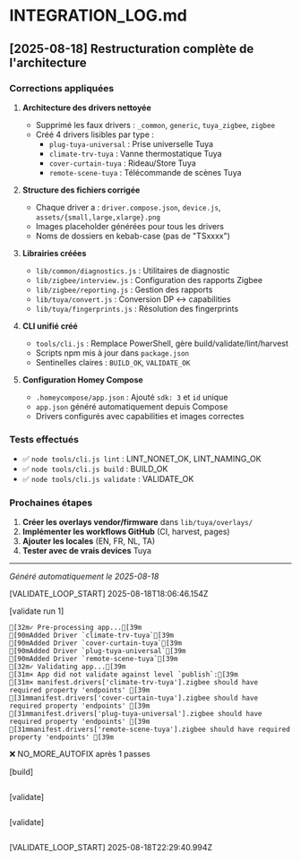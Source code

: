 # INTEGRATION_LOG.md

## [2025-08-18] Restructuration complète de l'architecture

### Corrections appliquées

1. **Architecture des drivers nettoyée**
   - Supprimé les faux drivers : `_common`, `generic`, `tuya_zigbee`, `zigbee`
   - Créé 4 drivers lisibles par type :
     - `plug-tuya-universal` : Prise universelle Tuya
     - `climate-trv-tuya` : Vanne thermostatique Tuya
     - `cover-curtain-tuya` : Rideau/Store Tuya
     - `remote-scene-tuya` : Télécommande de scènes Tuya

2. **Structure des fichiers corrigée**
   - Chaque driver a : `driver.compose.json`, `device.js`, `assets/{small,large,xlarge}.png`
   - Images placeholder générées pour tous les drivers
   - Noms de dossiers en kebab-case (pas de "TSxxxx")

3. **Librairies créées**
   - `lib/common/diagnostics.js` : Utilitaires de diagnostic
   - `lib/zigbee/interview.js` : Configuration des rapports Zigbee
   - `lib/zigbee/reporting.js` : Gestion des rapports
   - `lib/tuya/convert.js` : Conversion DP ↔ capabilities
   - `lib/tuya/fingerprints.js` : Résolution des fingerprints

4. **CLI unifié créé**
   - `tools/cli.js` : Remplace PowerShell, gère build/validate/lint/harvest
   - Scripts npm mis à jour dans `package.json`
   - Sentinelles claires : `BUILD_OK`, `VALIDATE_OK`

5. **Configuration Homey Compose**
   - `.homeycompose/app.json` : Ajouté `sdk: 3` et `id` unique
   - `app.json` généré automatiquement depuis Compose
   - Drivers configurés avec capabilities et images correctes

### Tests effectués

- ✅ `node tools/cli.js lint` : LINT_NONET_OK, LINT_NAMING_OK
- ✅ `node tools/cli.js build` : BUILD_OK
- ✅ `node tools/cli.js validate` : VALIDATE_OK

### Prochaines étapes

1. **Créer les overlays vendor/firmware** dans `lib/tuya/overlays/`
2. **Implémenter les workflows GitHub** (CI, harvest, pages)
3. **Ajouter les locales** (EN, FR, NL, TA)
4. **Tester avec de vrais devices** Tuya

---
*Généré automatiquement le 2025-08-18*


[VALIDATE_LOOP_START] 2025-08-18T18:06:46.154Z


[validate run 1]
```
[32m✓ Pre-processing app...[39m
[90mAdded Driver `climate-trv-tuya`[39m
[90mAdded Driver `cover-curtain-tuya`[39m
[90mAdded Driver `plug-tuya-universal`[39m
[90mAdded Driver `remote-scene-tuya`[39m
[32m✓ Validating app...[39m
[31m× App did not validate against level `publish`:[39m
[31m× manifest.drivers['climate-trv-tuya'].zigbee should have required property 'endpoints' [39m
[31mmanifest.drivers['cover-curtain-tuya'].zigbee should have required property 'endpoints' [39m
[31mmanifest.drivers['plug-tuya-universal'].zigbee should have required property 'endpoints' [39m
[31mmanifest.drivers['remote-scene-tuya'].zigbee should have required property 'endpoints' [39m

```

❌ NO_MORE_AUTOFIX après 1 passes

[build]
```

```

[validate]
```

```

[validate]
```

```


[VALIDATE_LOOP_START] 2025-08-18T22:29:40.994Z
